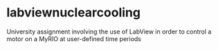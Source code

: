 # labviewnuclearcooling
University assignment involving the use of LabView in order to control a motor on a MyRIO at user-defined time periods
